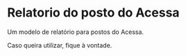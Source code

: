 # Relatorio do posto do Acessa
Um modelo de relatório para postos do Acessa.

Caso queira utilizar, fique à vontade. 
